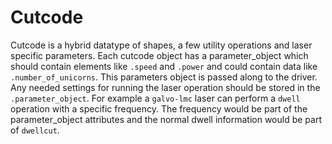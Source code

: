 # Cutcode

Cutcode is a hybrid datatype of shapes, a few utility operations and laser specific parameters. Each cutcode object has
a parameter_object which should contain elements like `.speed` and `.power` and could contain data
like `.number_of_unicorns`. This parameters object is passed along to the driver. Any needed settings for running the
laser operation should be stored in the `.parameter_object`. For example a `galvo-lmc` laser can perform a `dwell`
operation with a specific frequency. The frequency would be part of the parameter_object attributes and the normal dwell
information would be part of `dwellcut`.
